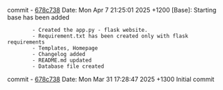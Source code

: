 commit - [678c738](https://github.com/BruceYoung19/LowPowerFastFoodMenu/commit/086ec5e99ce7987fd36628078237b224f9eb3e9c)
Date:   Mon Apr 7 21:25:01 2025 +1200
    <Python> [Base]: Starting base has been added
    
            - Created the app.py - flask website.
            - Requirement.txt has been created only with flask requirements
            - Templates, Homepage
            - Changelog added
            - README.md updated
            - Database file created

commit - [678c738](https://github.com/BruceYoung19/LowPowerFastFoodMenu/commit/678c738dfab509377f746c02dd769c46be20eae1)
Date:   Mon Mar 31 17:28:47 2025 +1300
    Initial commit

